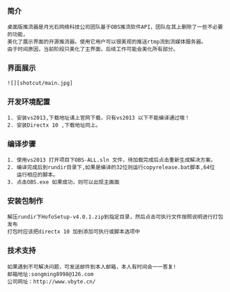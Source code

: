 ### 简介
    桌面版推流器是月光石网络科技公司团队基于OBS推流软件API，团队在其上删除了一些不必要的功能，
    美化了展示界面的开源推流器。使用它用户可以很美观的推送rtmp流到流媒体服务器。
    由于时间原因，当前阶段只美化了主界面，后续工作可能会美化所有部分。

### 界面展示    
    ![][shotcut/main.jpg]
    
### 开发环境配置
    1. 安装vs2013,下载地址请上官网下载，只有vs2013 以下不能编译通过哦！
    2. 安装Directx 10 ,下载地址同上。
    
### 编译步骤
    1. 使用vs2013 打开项目下OBS-ALL.sln 文件，待加载完成后点击重新生成解决方案。
    2. 编译完成后到rundir目录下,如果是编译的32位则运行copyrelease.bat脚本,64位
       运行相应的脚本。
    3. 点击OBS.exe 如果成功，则可以出现主画面
### 安装包制作
    解压rundir下HofoSetup-v4.0.1.zip到指定目录，然后点击可执行文件按照说明进行打包发布
    打包时应该把directx 10 加到添加可执行或脚本选项中
### 技术支持
    如果遇到不可解决问题，可发送邮件到本人邮箱，本人有时间会一一答复!
    邮箱地址:songming8998@126.com
    公司网址：http://www.vbyte.cn/
